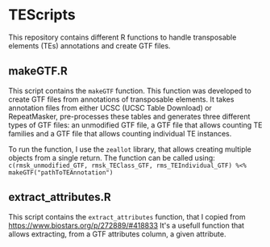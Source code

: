 # TEScripts

This repository contains different R functions to handle transposable elements (TEs) annotations and create GTF files.

## makeGTF.R

This script contains the ```makeGTF``` function. This function was developed to create GTF files from annotations of transposable elements.
It takes annotation files from either UCSC (UCSC Table Download) or RepeatMasker, pre-processes these tables and generates three different types of GTF files: an unmodified GTF file, a GTF file that allows counting TE families and a GTF file that allows counting individual TE instances.

To run the function, I use the `zeallot` library, that allows creating multiple objects from a single return. 
The function can be called using:
`c(rmsk_unmodified_GTF, rmsk_TEClass_GTF, rms_TEIndividual_GTF) %<% makeGTF("pathToTEAnnotation")`

## extract_attributes.R
This script contains the `extract_attributes` function, that I copied from https://www.biostars.org/p/272889/#418833
It's a usefull function that allows extracting, from a GTF attributes column, a given attribute.

